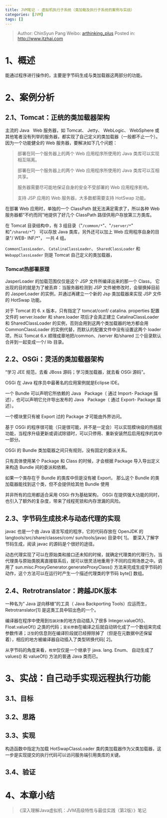 ```yaml
---
title: JVM笔记 - 虚拟机执行子系统（类加载及执行子系统的案例与实战）
categories: [JVM]
tags: []
---
```


> Author: ChinSyun Pang
> Weibo: [arthinking_plus](http://weibo.com/arthinkingplus)
> Posted in: http://www.itzhai.com

# 1、概述
能通过程序进行操作的，主要是字节码生成与类加载器这两部分的功能。

# 2、案例分析
## 2.1、Tomcat：正统的类加载器架构
主流的 Java   Web 服务器，如 Tomcat、 Jetty、 WebLogic、 WebSphere 或其他笔者没有列举的服务器，都实现了自己定义的类加载器（一般都不止一个）。因为一个功能健全的 Web 服务器，要解决如下几个问题：    
> 部署在同一个服务器上的两个 Web 应用程序所使用的 Java 类库可以实现相互隔离。
>     
> 部署在同一个服务器上的两个 Web 应用程序所使用的 Java 类库可以互相共享。
>      
> 服务器需要尽可能地保证自身的安全不受部署的 Web 应用程序影响。
>     
> 支持 JSP 应用的 Web 服务器，大多数都需要支持 HotSwap 功能。

在部署 Web 应用时，单独的一个 ClassPath 就无法满足需求了，所以各种 Web 服务器都“不约而同”地提供了好几个 ClassPath 路径供用户存放第三方类库。

在 Tomcat 目录结构中，有 3 组目录（"`/common/*`"、"`/server/*`" 和"`/shared/*`"） 可以存放 Java 类库，另外还可以加上 Web 应用程序自身的目录"/ WEB- INF/*"， 一共 4 组。

`CommonClassLoader`、 `CatalinaClassLoader`、 `SharedClassLoader` 和 `WebappClassLoader` 则是 Tomcat 自己定义的类加载器，

### Tomcat热部署原理
JasperLoader 的加载范围仅仅是这个 JSP 文件所编译出来的那一个 Class， 它出现的目的就是为了被丢弃：当服务器检测到 JSP 文件被修改时，会替换掉目前的 JasperLoader 的实例，并通过再建立一个新的 Jsp 类加载器来实现 JSP 文件的 HotSwap 功能。

对于 Tomcat 的 6. x 版本，只有指定了 tomcat/conf/ catalina. properties 配置文件的 server.loader 和 share.loader 项后才会真正建立 CatalinaClassLoader 和 SharedClassLoader 的实例，否则会用到这两个类加载器的地方都会用 CommonClassLoader 的实例代替，而默认的配置文件中没有设置这两个 loader 项，所以 Tomcat 6.x 顺理成章地把/common、/server 和/shared 三个目录默认合并到一起变成一个/ lib 目录。


## 2.2、OSGi：灵活的类加载器架构
“学习 JEE 规范，去看 JBoss 源码；学习类加载器，就去看 OSGi 源码”。

OSGi 在 Java 程序员中最著名的应用案例就是Eclipse IDE。

一个 Bundle 可以声明它所依赖的 Java   Package（ 通过 Import- Package 描述），也可以声明它允许导出发布的 Java   Package（ 通过 Export- Package 描述）。

一个模块里只有被 Export 过的 Package 才可能由外界访问。

基于 OSGi 的程序很可能（只是很可能，并不是一定会）可以实现模块级的热插拔功能，当程序升级更新或调试除错时，可以只停用、重新安装然后启用程序的其中一部分。

OSGi 的 Bundle 类加载器之间只有规则，没有固定的委派关系。

只有具体使用某个 Package 和 Class 的时候，才会根据 Package 导入导出定义来构造 Bundle 间的委派和依赖。

如果一个类存在于 Bundle 的类库中但是没有被 Export， 那么这个 Bundle 的类加载器能找到这个类，但不会提供给其他 Bundle 使用

并非所有的应用都适合采用 OSGi 作为基础架构， OSGi 在提供强大功能的同时，也引入了额外的复杂度，带来了线程死锁和内存泄漏的风险。

## 2.3、字节码生成技术与动态代理的实现
javac 也是一个由 Java 语言写成的程序，它的代码存放在 OpenJDK 的 langtools/src/share/classes/com/ sun/tools/javac 目录中[ 1]。 要深入了解字节码生成，阅读 javac 的源码是个很好的途径。

动态代理实现了可以在原始类和接口还未知的时候，就确定代理类的代理行为，当代理类与原始类脱离直接联系后，就可以很灵活地重用于不同的应用场景之中。调用了 sun.misc.ProxyGenerator.generateProxyClass() 方法来完成生成字节码的动作，这个方法可以在运行时产生一个描述代理类的字节码 byte[] 数组。

## 2.4、Retrotranslator：跨越JDK版本
一种名为“ Java 逆向移植”的工具（ Java Backporting Tools）应运而生， Retrotranslator[1] 是这类工具中较出色的一个。

编译器在程序中使用到`包装对象`的地方自动插入了很多 Integer.valueOf()、 Float.valueOf() 之类的代码；`变长参数`在编译之后就自动转化成了一个数组来完成参数传递；`泛型`的信息则在编译阶段就已经擦除掉了（但是在元数据中还保留着），相应的地方被编译器自动插入了类型转换代码[ 2]。

从字节码的角度来看，`枚举`仅仅是一个继承于 java. lang. Enum、 自动生成了 values() 和 valueOf() 方法的普通 Java 类而已。

# 3、实战：自己动手实现远程执行功能
## 3.1、目标
## 3.2、思路
## 3.3、实现
构造函数中指定为加载 HotSwapClassLoader 类的类加载器作为父类加载器，这一步是实现提交的执行代码可以访问服务端引用类库的关键。
## 3.4、验证

# 4、本章小结

> 《深入理解Java虚拟机：JVM高级特性与最佳实践（第2版）》笔记


